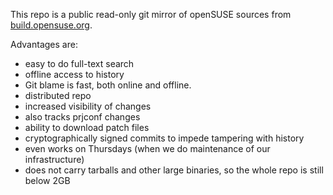 This repo is a public read-only git mirror of openSUSE sources
from [build.opensuse.org](https://build.opensuse.org/).

Advantages are:

* easy to do full-text search
* offline access to history
* Git blame is fast, both online and offline.
* distributed repo
* increased visibility of changes
* also tracks prjconf changes
* ability to download patch files
* cryptographically signed commits to impede tampering with history
* even works on Thursdays (when we do maintenance of our infrastructure)
* does not carry tarballs and other large binaries, so the whole repo is still below 2GB
